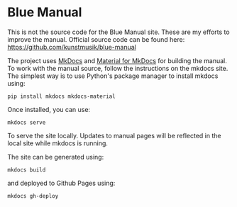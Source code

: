 # Blue Manual

This is not the source code for the Blue Manual site. These are my efforts to improve the manual. Official source code can be found here: https://github.com/kunstmusik/blue-manual

The project uses [MkDocs](https://mkdocs.org) and [Material for MkDocs](https://squidfunk.github.io/mkdocs-material) for building the manual.  To work with the manual
source, follow the instructions on the mkdocs site. The simplest way is to use
Python's package manager to install mkdocs using:

    pip install mkdocs mkdocs-material

Once installed, you can use:

    mkdocs serve

To serve the site locally. Updates to manual pages will be reflected in the local site while mkdocs is running.

The site can be generated using:

    mkdocs build

and deployed to Github Pages using:
 
    mkdocs gh-deploy 



